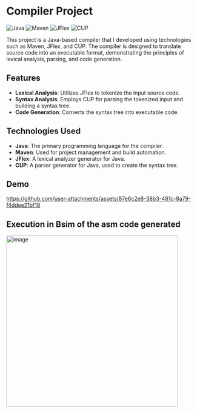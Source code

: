 # Compiler Project

![Java](https://img.shields.io/badge/Java-ED8B00?style=for-the-badge&logo=java&logoColor=white)
![Maven](https://img.shields.io/badge/Maven-C71A36?style=for-the-badge&logo=apache-maven&logoColor=white)
![JFlex](https://img.shields.io/badge/JFlex-007396?style=for-the-badge&logo=java&logoColor=white)
![CUP](https://img.shields.io/badge/CUP-007396?style=for-the-badge&logo=java&logoColor=white)

This project is a Java-based compiler that I developed using technologies such as Maven, JFlex, and CUP. The compiler is designed to translate source code into an executable format, demonstrating the principles of lexical analysis, parsing, and code generation.

## Features

- **Lexical Analysis**: Utilizes JFlex to tokenize the input source code.
- **Syntax Analysis**: Employs CUP for parsing the tokenized input and building a syntax tree.
- **Code Generation**: Converts the syntax tree into executable code.

## Technologies Used

- **Java**: The primary programming language for the compiler.
- **Maven**: Used for project management and build automation.
- **JFlex**: A lexical analyzer generator for Java.
- **CUP**: A parser generator for Java, used to create the syntax tree.

## Demo


https://github.com/user-attachments/assets/87e6c2e8-38b3-481c-8a79-f4ddee21bf18

## Execution in Bsim of the asm code generated

<img width="452" alt="image" src="https://github.com/user-attachments/assets/9192c805-1ff7-489a-a031-88b8e9300365" />


